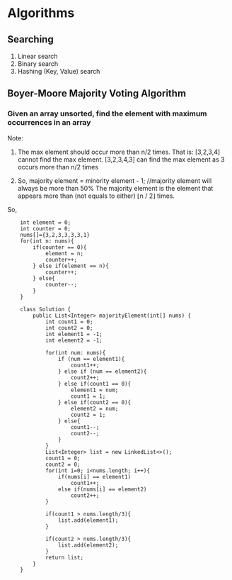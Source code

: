 # Algorithms

## Searching

1. Linear search
2. Binary search
3. Hashing (Key, Value) search

## Boyer-Moore Majority Voting Algorithm

### Given an array unsorted, find the element with maximum occurrences in an array

Note:

1. The max element should occur more than n/2 times. That is:
   [3,2,3,4] cannot find the max element.
   [3,2,3,4,3] can find the max element as 3 occurs more than n/2 times

2. So,
   majority element = minority element - 1; //majority element will always be more than 50%
   The majority element is the element that appears more than (not equals to either) ⌊n / 2⌋ times.

So,

        int element = 0;
        int counter = 0;
        nums[]={3,2,3,3,3,3,1}
        for(int n: nums){
            if(counter == 0){
                element = n;
                counter++;
            } else if(element == n){
                counter++;
            } else{
                counter--;
            }
        }

        class Solution {
            public List<Integer> majorityElement(int[] nums) {
                int count1 = 0;
                int count2 = 0;
                int element1 = -1;
                int element2 = -1;

                for(int num: nums){
                    if (num == element1){
                        count1++;
                    } else if (num == element2){
                        count2++;
                    } else if(count1 == 0){
                        element1 = num;
                        count1 = 1;
                    } else if(count2 == 0){
                        element2 = num;
                        count2 = 1;
                    } else{
                        count1--;
                        count2--;
                    }
                }
                List<Integer> list = new LinkedList<>();
                count1 = 0; 
                count2 = 0;
                for(int i=0; i<nums.length; i++){
                    if(nums[i] == element1)
                        count1++;
                    else if(nums[i] == element2)
                        count2++;
                }

                if(count1 > nums.length/3){
                    list.add(element1);
                }

                if(count2 > nums.length/3){
                    list.add(element2);
                }
                return list;
            }
        }
